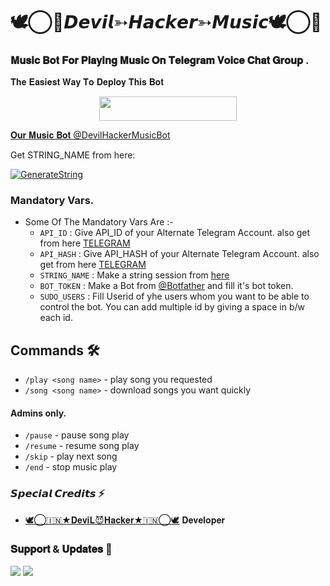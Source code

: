 # 🕊️⃝🦋𝘿𝙚𝙫𝙞𝙡➳𝙃𝙖𝙘𝙠𝙚𝙧➳𝙈𝙪𝙨𝙞𝙘🕊️⃝🦋
### 𝐌𝐮𝐬𝐢𝐜 𝐁𝐨𝐭 𝐅𝐨𝐫 𝐏𝐥𝐚𝐲𝐢𝐧𝐠 𝐌𝐮𝐬𝐢𝐜 𝐎𝐧 𝐓𝐞𝐥𝐞𝐠𝐫𝐚𝐦 𝐕𝐨𝐢𝐜𝐞 𝐂𝐡𝐚𝐭 𝐆𝐫𝐨𝐮𝐩 .
𝐓𝐡𝐞 𝐄𝐚𝐬𝐢𝐞𝐬𝐭 𝐖𝐚𝐲 𝐓𝐨 𝐃𝐞𝐩𝐥𝐨𝐲 𝐓𝐡𝐢𝐬 𝐁𝐨𝐭
<p align="center"><a href="https://heroku.com/deploy?template=https://github.com/rakeshyt1/DevilHackerMusic4"> <img src="https://img.shields.io/badge/Deploy%20To%20Heroku-grey?style=for-the-badge&logo=heroku" width="220" height="38.45"/></a></p>

[𝐎𝐮𝐫 𝐌𝐮𝐬𝐢𝐜 𝐁𝐨𝐭 @DevilHackerMusicBot](https://t.me/DevilHackerMusicBot)

Get STRING_NAME from here:

[![GenerateString](https://img.shields.io/badge/repl.it-generateString-brown)](https://replit.com/@Botsupport/PatriciaXmusic)

### Mandatory Vars.

- Some Of The Mandatory Vars Are :-
   - `API_ID` :  Give API_ID of your Alternate Telegram Account. also get from here [TELEGRAM](http://my.telegram.org)
   - `API_HASH` :  Give API_HASH of your Alternate Telegram Account. also get from here [TELEGRAM](http://my.telegram.org)
   - `STRING_NAME` :  Make a string session from [here](https://replit.com/@Botsupport/PatriciaXmusic)
   - `BOT_TOKEN` :  Make a Bot from [@Botfather](https://t.me/botfather) and fill it's bot token.
   - `SUDO_USERS` :  Fill Userid of yhe users whom you want to be able to control the bot. You can add multiple id by giving a space in b/w each id.







## Commands 🛠

- `/play <song name>` - play song you requested
- `/song <song name>` - download songs you want quickly
#### Admins only.
- `/pause` - pause song play
- `/resume` - resume song play
- `/skip` - play next song
- `/end` - stop music play

### 𝙎𝙥𝙚𝙘𝙞𝙖𝙡 𝘾𝙧𝙚𝙙𝙞𝙩𝙨 ⚡
- [🕊️⃝🇮🇳★𝐃𝐞𝐯𝐢𝐋😈𝐇𝐚𝐜𝐤𝐞𝐫★🇮🇳⃝🕊️](https://t.me/DevilHackerRakesh) 𝐃𝐞𝐯𝐞𝐥𝐨𝐩𝐞𝐫
### 𝐒𝐮𝐩𝐩𝐨𝐫𝐭 & 𝐔𝐩𝐝𝐚𝐭𝐞𝐬 🎑
<a href="https://t.me/JaiHindChatting"><img src="https://img.shields.io/badge/Join-Group%20Support-blue.svg?style=for-the-badge&logo=Telegram"></a> <a href="https://t.me/TheModdingGod"><img src="https://img.shields.io/badge/Join-Updates%20Channel-blue.svg?style=for-the-badge&logo=Telegram"></a>
